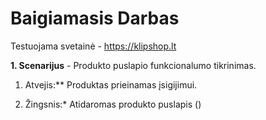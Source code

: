 # Baigiamasis Darbas

Testuojama svetainė - https://klipshop.lt

**1. Scenarijus** - Produkto puslapio funkcionalumo tikrinimas. 

1. Atvejis:** Produktas prieinamas įsigijimui. 
    
1. Žingsnis:* Atidaromas produkto puslapis () 
        
